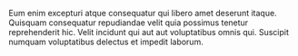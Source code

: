 Eum enim excepturi atque consequatur qui libero amet deserunt itaque.
Quisquam consequatur repudiandae velit quia possimus tenetur reprehenderit hic.
Velit incidunt qui aut aut voluptatibus omnis qui.
Suscipit numquam voluptatibus delectus et impedit laborum.